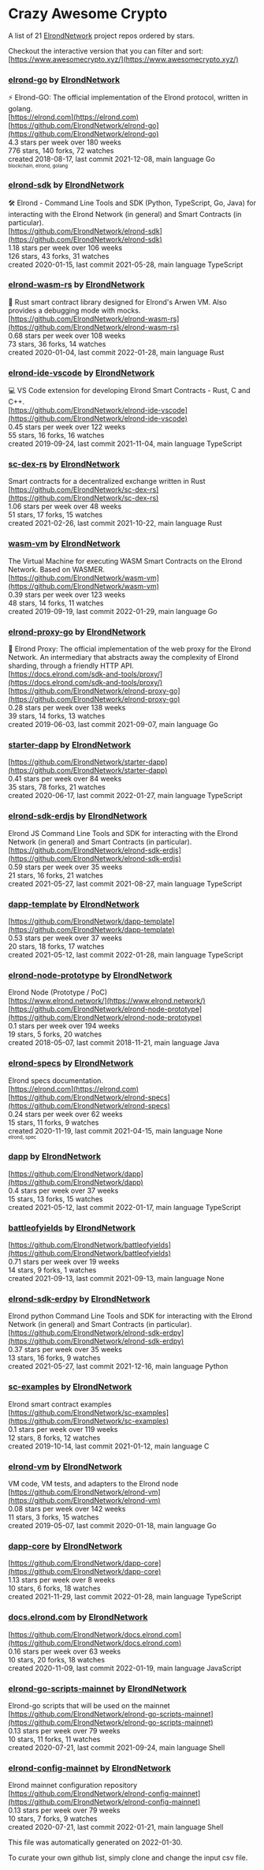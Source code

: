 # Crazy Awesome Crypto
A list of 21 [ElrondNetwork](https://github.com/ElrondNetwork) project repos ordered by stars.  

Checkout the interactive version that you can filter and sort: 
[https://www.awesomecrypto.xyz/](https://www.awesomecrypto.xyz/)  


### [elrond-go](https://github.com/ElrondNetwork/elrond-go) by [ElrondNetwork](https://github.com/ElrondNetwork)  
⚡ Elrond-GO: The official implementation of the Elrond protocol, written in golang.  
[https://elrond.com](https://elrond.com)  
[https://github.com/ElrondNetwork/elrond-go](https://github.com/ElrondNetwork/elrond-go)  
4.3 stars per week over 180 weeks  
776 stars, 140 forks, 72 watches  
created 2018-08-17, last commit 2021-12-08, main language Go  
<sub><sup>blockchain, elrond, golang</sup></sub>


### [elrond-sdk](https://github.com/ElrondNetwork/elrond-sdk) by [ElrondNetwork](https://github.com/ElrondNetwork)  
🛠 Elrond - Command Line Tools and SDK (Python, TypeScript, Go, Java) for interacting with the Elrond Network (in general) and Smart Contracts (in particular).  
[https://github.com/ElrondNetwork/elrond-sdk](https://github.com/ElrondNetwork/elrond-sdk)  
1.18 stars per week over 106 weeks  
126 stars, 43 forks, 31 watches  
created 2020-01-15, last commit 2021-05-28, main language TypeScript  


### [elrond-wasm-rs](https://github.com/ElrondNetwork/elrond-wasm-rs) by [ElrondNetwork](https://github.com/ElrondNetwork)  
🦀 Rust smart contract library designed for Elrond's Arwen VM. Also provides a debugging mode with mocks.  
[https://github.com/ElrondNetwork/elrond-wasm-rs](https://github.com/ElrondNetwork/elrond-wasm-rs)  
0.68 stars per week over 108 weeks  
73 stars, 36 forks, 14 watches  
created 2020-01-04, last commit 2022-01-28, main language Rust  


### [elrond-ide-vscode](https://github.com/ElrondNetwork/elrond-ide-vscode) by [ElrondNetwork](https://github.com/ElrondNetwork)  
💻 VS Code extension for developing Elrond Smart Contracts - Rust, C and C++.  
[https://github.com/ElrondNetwork/elrond-ide-vscode](https://github.com/ElrondNetwork/elrond-ide-vscode)  
0.45 stars per week over 122 weeks  
55 stars, 16 forks, 16 watches  
created 2019-09-24, last commit 2021-11-04, main language TypeScript  


### [sc-dex-rs](https://github.com/ElrondNetwork/sc-dex-rs) by [ElrondNetwork](https://github.com/ElrondNetwork)  
Smart contracts for a decentralized exchange written in Rust  
[https://github.com/ElrondNetwork/sc-dex-rs](https://github.com/ElrondNetwork/sc-dex-rs)  
1.06 stars per week over 48 weeks  
51 stars, 17 forks, 15 watches  
created 2021-02-26, last commit 2021-10-22, main language Rust  


### [wasm-vm](https://github.com/ElrondNetwork/wasm-vm) by [ElrondNetwork](https://github.com/ElrondNetwork)  
The Virtual Machine for executing WASM Smart Contracts on the Elrond Network. Based on WASMER.  
[https://github.com/ElrondNetwork/wasm-vm](https://github.com/ElrondNetwork/wasm-vm)  
0.39 stars per week over 123 weeks  
48 stars, 14 forks, 11 watches  
created 2019-09-19, last commit 2022-01-29, main language Go  


### [elrond-proxy-go](https://github.com/ElrondNetwork/elrond-proxy-go) by [ElrondNetwork](https://github.com/ElrondNetwork)  
🐙 Elrond Proxy: The official implementation of the web proxy for the Elrond Network. An intermediary that abstracts away the complexity of Elrond sharding, through a friendly HTTP API.  
[https://docs.elrond.com/sdk-and-tools/proxy/](https://docs.elrond.com/sdk-and-tools/proxy/)  
[https://github.com/ElrondNetwork/elrond-proxy-go](https://github.com/ElrondNetwork/elrond-proxy-go)  
0.28 stars per week over 138 weeks  
39 stars, 14 forks, 13 watches  
created 2019-06-03, last commit 2021-09-07, main language Go  


### [starter-dapp](https://github.com/ElrondNetwork/starter-dapp) by [ElrondNetwork](https://github.com/ElrondNetwork)  
  
[https://github.com/ElrondNetwork/starter-dapp](https://github.com/ElrondNetwork/starter-dapp)  
0.41 stars per week over 84 weeks  
35 stars, 78 forks, 21 watches  
created 2020-06-17, last commit 2022-01-27, main language TypeScript  


### [elrond-sdk-erdjs](https://github.com/ElrondNetwork/elrond-sdk-erdjs) by [ElrondNetwork](https://github.com/ElrondNetwork)  
Elrond JS Command Line Tools and SDK for interacting with the Elrond Network (in general) and Smart Contracts (in particular).  
[https://github.com/ElrondNetwork/elrond-sdk-erdjs](https://github.com/ElrondNetwork/elrond-sdk-erdjs)  
0.59 stars per week over 35 weeks  
21 stars, 16 forks, 21 watches  
created 2021-05-27, last commit 2021-08-27, main language TypeScript  


### [dapp-template](https://github.com/ElrondNetwork/dapp-template) by [ElrondNetwork](https://github.com/ElrondNetwork)  
  
[https://github.com/ElrondNetwork/dapp-template](https://github.com/ElrondNetwork/dapp-template)  
0.53 stars per week over 37 weeks  
20 stars, 18 forks, 17 watches  
created 2021-05-12, last commit 2022-01-28, main language TypeScript  


### [elrond-node-prototype](https://github.com/ElrondNetwork/elrond-node-prototype) by [ElrondNetwork](https://github.com/ElrondNetwork)  
Elrond Node (Prototype / PoC)  
[https://www.elrond.network/](https://www.elrond.network/)  
[https://github.com/ElrondNetwork/elrond-node-prototype](https://github.com/ElrondNetwork/elrond-node-prototype)  
0.1 stars per week over 194 weeks  
19 stars, 5 forks, 20 watches  
created 2018-05-07, last commit 2018-11-21, main language Java  


### [elrond-specs](https://github.com/ElrondNetwork/elrond-specs) by [ElrondNetwork](https://github.com/ElrondNetwork)  
Elrond specs documentation.  
[https://elrond.com](https://elrond.com)  
[https://github.com/ElrondNetwork/elrond-specs](https://github.com/ElrondNetwork/elrond-specs)  
0.24 stars per week over 62 weeks  
15 stars, 11 forks, 9 watches  
created 2020-11-19, last commit 2021-04-15, main language None  
<sub><sup>elrond, spec</sup></sub>


### [dapp](https://github.com/ElrondNetwork/dapp) by [ElrondNetwork](https://github.com/ElrondNetwork)  
  
[https://github.com/ElrondNetwork/dapp](https://github.com/ElrondNetwork/dapp)  
0.4 stars per week over 37 weeks  
15 stars, 13 forks, 15 watches  
created 2021-05-12, last commit 2022-01-17, main language TypeScript  


### [battleofyields](https://github.com/ElrondNetwork/battleofyields) by [ElrondNetwork](https://github.com/ElrondNetwork)  
  
[https://github.com/ElrondNetwork/battleofyields](https://github.com/ElrondNetwork/battleofyields)  
0.71 stars per week over 19 weeks  
14 stars, 9 forks, 1 watches  
created 2021-09-13, last commit 2021-09-13, main language None  


### [elrond-sdk-erdpy](https://github.com/ElrondNetwork/elrond-sdk-erdpy) by [ElrondNetwork](https://github.com/ElrondNetwork)  
Elrond python Command Line Tools and SDK for interacting with the Elrond Network (in general) and Smart Contracts (in particular).  
[https://github.com/ElrondNetwork/elrond-sdk-erdpy](https://github.com/ElrondNetwork/elrond-sdk-erdpy)  
0.37 stars per week over 35 weeks  
13 stars, 16 forks, 9 watches  
created 2021-05-27, last commit 2021-12-16, main language Python  


### [sc-examples](https://github.com/ElrondNetwork/sc-examples) by [ElrondNetwork](https://github.com/ElrondNetwork)  
Elrond smart contract examples  
[https://github.com/ElrondNetwork/sc-examples](https://github.com/ElrondNetwork/sc-examples)  
0.1 stars per week over 119 weeks  
12 stars, 8 forks, 12 watches  
created 2019-10-14, last commit 2021-01-12, main language C  


### [elrond-vm](https://github.com/ElrondNetwork/elrond-vm) by [ElrondNetwork](https://github.com/ElrondNetwork)  
VM code, VM tests, and adapters to the Elrond node  
[https://github.com/ElrondNetwork/elrond-vm](https://github.com/ElrondNetwork/elrond-vm)  
0.08 stars per week over 142 weeks  
11 stars, 3 forks, 15 watches  
created 2019-05-07, last commit 2020-01-18, main language Go  


### [dapp-core](https://github.com/ElrondNetwork/dapp-core) by [ElrondNetwork](https://github.com/ElrondNetwork)  
  
[https://github.com/ElrondNetwork/dapp-core](https://github.com/ElrondNetwork/dapp-core)  
1.13 stars per week over 8 weeks  
10 stars, 6 forks, 18 watches  
created 2021-11-29, last commit 2022-01-28, main language TypeScript  


### [docs.elrond.com](https://github.com/ElrondNetwork/docs.elrond.com) by [ElrondNetwork](https://github.com/ElrondNetwork)  
  
[https://github.com/ElrondNetwork/docs.elrond.com](https://github.com/ElrondNetwork/docs.elrond.com)  
0.16 stars per week over 63 weeks  
10 stars, 20 forks, 18 watches  
created 2020-11-09, last commit 2022-01-19, main language JavaScript  


### [elrond-go-scripts-mainnet](https://github.com/ElrondNetwork/elrond-go-scripts-mainnet) by [ElrondNetwork](https://github.com/ElrondNetwork)  
Elrond-go scripts that will be used on the mainnet  
[https://github.com/ElrondNetwork/elrond-go-scripts-mainnet](https://github.com/ElrondNetwork/elrond-go-scripts-mainnet)  
0.13 stars per week over 79 weeks  
10 stars, 11 forks, 11 watches  
created 2020-07-21, last commit 2021-09-24, main language Shell  


### [elrond-config-mainnet](https://github.com/ElrondNetwork/elrond-config-mainnet) by [ElrondNetwork](https://github.com/ElrondNetwork)  
Elrond mainnet configuration repository  
[https://github.com/ElrondNetwork/elrond-config-mainnet](https://github.com/ElrondNetwork/elrond-config-mainnet)  
0.13 stars per week over 79 weeks  
10 stars, 7 forks, 9 watches  
created 2020-07-21, last commit 2022-01-21, main language Shell  


This file was automatically generated on 2022-01-30.  

To curate your own github list, simply clone and change the input csv file.  